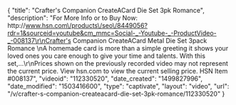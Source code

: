 {
    "title": "Crafter's Companion CreateACard Die Set 3pk  Romance",
    "description": "For More Info or to Buy Now: http:\/\/www.hsn.com\/products\/seo\/8449056?rdr=1&sourceid=youtube&cm_mmc=Social-_-Youtube-_-ProductVideo-_-008137\r\nCrafter's Companion CreateACard Metal Die Set 3pack  Romance \nA homemade card is more than a simple greeting it shows your loved ones you care enough to give your time and talents. With this set,...\r\nPrices shown on the previously recorded video may not represent the current price.  View hsn.com to view the current selling price. HSN Item #008137",
    "videoid": "112330520",
    "date_created": "1499827996",
    "date_modified": "1503416600",
    "type": "captivate",
    "layout": "video",
    "url": "\/v\/crafter-s-companion-createacard-die-set-3pk-romance\/112330520"
}